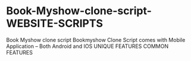 # Book-Myshow-clone-script-WEBSITE-SCRIPTS
Book Myshow clone script
Bookmyshow Clone Script comes with Mobile Application – Both Android and IOS
UNIQUE FEATURES
COMMON  FEATURES
